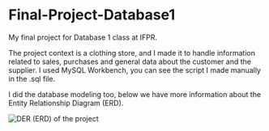 # Final-Project-Database1
My final project for Database 1 class at IFPR.

The project context is a clothing store, and I made it to handle information related to sales, purchases and general data about the customer and the supplier. I used MySQL Workbench, you can see the script I made manually in the .sql file.

I did the database modeling too, below we have more information about the Entity Relationship Diagram (ERD).

![DER (ERD) of the project](https://user-images.githubusercontent.com/86082589/154522667-7181422a-2f63-48ee-a526-94c5fc1453ec.png)
